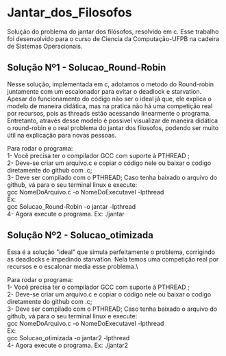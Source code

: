 # Jantar_dos_Filosofos
Solução do problema do jantar dos filósofos, resolvido em c.
Esse trabalho foi desenvolvido para o curso de Ciencia da Computação-UFPB na cadeira de Sistemas Operacionais.

## Solução Nº1 - Solucao_Round-Robin 
Nesse solução, implementada em c, adotamos o metodo do Round-robin juntamente com um escalonador para evitar o deadlock e starvation. Apesar do funcionamento do código não ser o ideal já que, ele explica o modelo de maneira didática, mas na pratica não há uma competição real por recursos, pois as threads estão acessando linearmente o programa. Entretanto, através desse modelo é possivel visualizar de maneira didática o round-robin e o real problema do jantar dos filosofos, podendo ser muito útil na explicação para novas pessoas.

Para rodar o programa:\
1- Você precisa ter o compilador GCC com suporte à PTHREAD ;\
2- Deve-se criar um arquivo.c e copiar o código nele ou baixar o codigo diretamente do github com .c; \
3- Deve ser compilado com o PTHREAD; Caso tenha baixado o arquivo do github, vá para o seu terminal linux e execute:\
gcc NomeDoArquivo.c -o NomeDoExecutavel -lpthread\
Ex: \
gcc Solucao_Round-Robin -o jantar -lpthread\
4- Agora execute o programa. Ex: ./jantar

## Solução Nº2 - Solucao_otimizada
Essa é a solução "ideal" que simula perfeitamente o problema, corrigindo as deadlocks e impedindo starvation. Nela temos uma competição real por recursos e o escalonar media esse problema.\

Para rodar o programa:\
1- Você precisa ter o compilador GCC com suporte à PTHREAD ;\
2- Deve-se criar um arquivo.c e copiar o código nele ou baixar o codigo diretamente do github com .c; \
3- Deve ser compilado com o PTHREAD; Caso tenha baixado o arquivo do github, vá para o seu terminal linux e execute:\
gcc NomeDoArquivo.c -o NomeDoExecutavel -lpthread\
Ex: \
gcc Solucao_otimizada -o jantar2 -lpthread\
4- Agora execute o programa. Ex: ./jantar2
